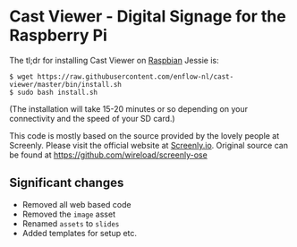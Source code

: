 # Cast Viewer - Digital Signage for the Raspberry Pi

The tl;dr for installing Cast Viewer on [Raspbian](https://www.raspberrypi.org/downloads/raspbian/) Jessie is:

```
$ wget https://raw.githubusercontent.com/enflow-nl/cast-viewer/master/bin/install.sh
$ sudo bash install.sh
```

(The installation will take 15-20 minutes or so depending on your connectivity and the speed of your SD card.)

This code is mostly based on the source provided by the lovely people at Screenly. Please visit the official website at [Screenly.io](http://www.screenly.io). Original source can be found at https://github.com/wireload/screenly-ose

## Significant changes
- Removed all web based code
- Removed the `image` asset
- Renamed `assets` to `slides`
- Added templates for setup etc.
